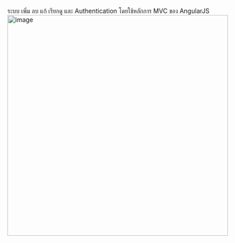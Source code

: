ระบบ เพิ่ม ลบ แก้ เรียกดู และ Authentication โดยใช้หลักการ MVC ของ AngularJS
<img width="500" alt="image" src="https://github.com/taesaksit/Angularjs-auth/assets/138297693/e974efce-8021-4ffb-adae-cda850142ad3">



